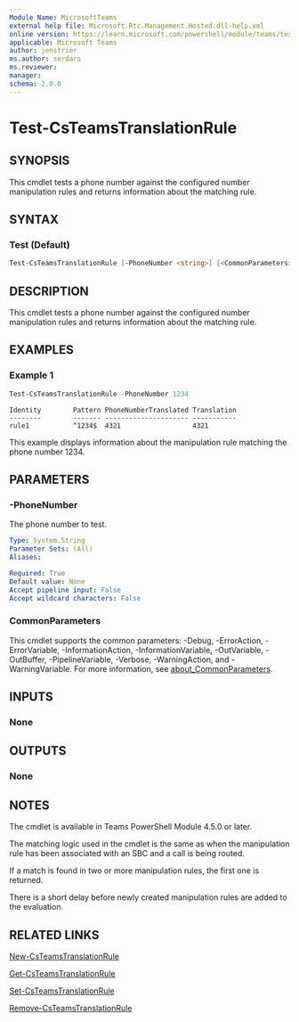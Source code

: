 ```yaml
---
Module Name: MicrosoftTeams
external help file: Microsoft.Rtc.Management.Hosted.dll-help.xml
online version: https://learn.microsoft.com/powershell/module/teams/test-csteamstranslationrule
applicable: Microsoft Teams
author: jenstrier
ms.author: serdars
ms.reviewer: 
manager:
schema: 2.0.0
---
```


# Test-CsTeamsTranslationRule

## SYNOPSIS
This cmdlet tests a phone number against the configured number manipulation rules and returns information about the matching rule.

## SYNTAX

### Test (Default)
```powershell
Test-CsTeamsTranslationRule [-PhoneNumber <string>] [<CommonParameters>]
```

## DESCRIPTION
This cmdlet tests a phone number against the configured number manipulation rules and returns information about the matching rule. 


## EXAMPLES

### Example 1
```powershell
Test-CsTeamsTranslationRule -PhoneNumber 1234
```
```output
Identity        Pattern PhoneNumberTranslated Translation
--------        ------- --------------------- -----------
rule1           ^1234$  4321                  4321
```
This example displays information about the manipulation rule matching the phone number 1234.

## PARAMETERS

### -PhoneNumber
The phone number to test.

```yaml
Type: System.String
Parameter Sets: (All)
Aliases: 

Required: True
Default value: None
Accept pipeline input: False
Accept wildcard characters: False
```

### CommonParameters
This cmdlet supports the common parameters: -Debug, -ErrorAction, -ErrorVariable, -InformationAction, -InformationVariable, -OutVariable, -OutBuffer, -PipelineVariable, -Verbose, -WarningAction, and -WarningVariable. For more information, see [about_CommonParameters](https://go.microsoft.com/fwlink/?LinkID=113216).

## INPUTS

### None

## OUTPUTS

### None

## NOTES
The cmdlet is available in Teams PowerShell Module 4.5.0 or later.

The matching logic used in the cmdlet is the same as when the manipulation rule has been associated with an SBC and a call is being routed.

If a match is found in two or more manipulation rules, the first one is returned.

There is a short delay before newly created manipulation rules are added to the evaluation.

## RELATED LINKS
[New-CsTeamsTranslationRule](New-CsTeamsTranslationRule.md)

[Get-CsTeamsTranslationRule](Get-CsTeamsTranslationRule.md)

[Set-CsTeamsTranslationRule](Set-CsTeamsTranslationRule.md)

[Remove-CsTeamsTranslationRule](Remove-CsTeamsTranslationRule.md)
